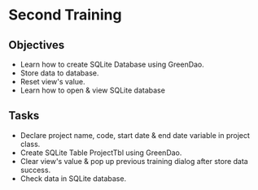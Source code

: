# Second Training

## Objectives
- Learn how to create SQLite Database using GreenDao.
- Store data to database.
- Reset view's value.
- Learn how to open & view SQLite database

## Tasks
- Declare project name, code, start date & end date variable in project class.
- Create SQLite Table ProjectTbl using GreenDao.
- Clear view's value & pop up previous training dialog after store data success.
- Check data in SQLite database.